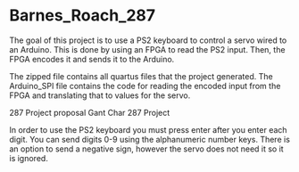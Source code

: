 # Barnes_Roach_287
The goal of this project is to use a PS2 keyboard to control a servo wired to an Arduino. 
This is done by using an FPGA to read the PS2 input. Then, the FPGA encodes it and sends it to the Arduino.

The zipped file contains all quartus files that the project generated.
The Arduino_SPI file contains the code for reading the encoded input from the FPGA and translating that to values for the servo.

287 Project proposal
Gant Char 287 Project

In order to use the PS2 keyboard you must press enter after you enter each digit. You can send digits 0-9 using the alphanumeric number keys. 
There is an option to send a negative sign, however the servo does not need it so it is ignored.
